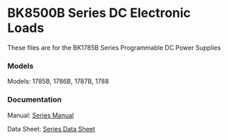 # BK8500B Series DC Electronic Loads
These files are for the BK1785B Series Programmable DC Power Supplies
  
### Models
Models: 1785B, 1786B, 1787B, 1788


### Documentation
Manual: [Series Manual](https://bkpmedia.s3.amazonaws.com/downloads/manuals/en-us/178xB_manual.pdf)

Data Sheet: [Series Data Sheet](https://bkpmedia.s3.amazonaws.com/downloads/datasheets/en-us/178xB_datasheet.pdf)
